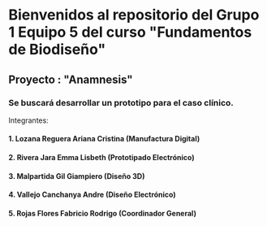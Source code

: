 # Bienvenidos al repositorio del Grupo 1 Equipo 5 del curso "Fundamentos de Biodiseño"
## Proyecto : "Anamnesis"
### Se buscará desarrollar un prototipo para el caso clínico.
Integrantes: 
#### 1. Lozana Reguera Ariana Cristina (Manufactura Digital)
#### 2. Rivera Jara Emma Lisbeth (Prototipado Electrónico)
#### 3. Malpartida Gil Giampiero (Diseño 3D)
#### 4. Vallejo Canchanya Andre (Diseño Electrónico)
#### 5. Rojas Flores Fabricio Rodrigo (Coordinador General)
